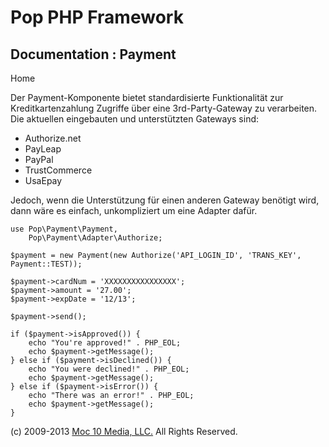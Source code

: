 Pop PHP Framework
=================

Documentation : Payment
-----------------------

Home

Der Payment-Komponente bietet standardisierte Funktionalität zur
Kreditkartenzahlung Zugriffe über eine 3rd-Party-Gateway zu verarbeiten.
Die aktuellen eingebauten und unterstützten Gateways sind:

-   Authorize.net
-   PayLeap
-   PayPal
-   TrustCommerce
-   UsaEpay

Jedoch, wenn die Unterstützung für einen anderen Gateway benötigt wird,
dann wäre es einfach, unkompliziert um eine Adapter dafür.

    use Pop\Payment\Payment,
        Pop\Payment\Adapter\Authorize;

    $payment = new Payment(new Authorize('API_LOGIN_ID', 'TRANS_KEY', Payment::TEST));

    $payment->cardNum = 'XXXXXXXXXXXXXXXX';
    $payment->amount = '27.00';
    $payment->expDate = '12/13';

    $payment->send();

    if ($payment->isApproved()) {
        echo "You're approved!" . PHP_EOL;
        echo $payment->getMessage();
    } else if ($payment->isDeclined()) {
        echo "You were declined!" . PHP_EOL;
        echo $payment->getMessage();
    } else if ($payment->isError()) {
        echo "There was an error!" . PHP_EOL;
        echo $payment->getMessage();
    }

\(c) 2009-2013 [Moc 10 Media, LLC.](http://www.moc10media.com) All
Rights Reserved.
